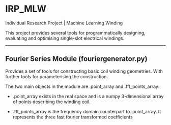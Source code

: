 # IRP_MLW
Individual Research Project | Machine Learning Winding

This project provides several tools for programmatically designing, evaluating and optimising single-slot electrical windings.

---
 ## Fourier Series Module (fouriergenerator.py)

Provides a set of tools for constructing basic coil winding geometries. With further tools for parameterising the construction. 

The two main objects in the module are .point_array and .fft_points_array:
- .point_array exists in the real space and is a numpy 3-dimensional array of points describing the winding coil.

- .fft_points_array is the frequency domain counterpart to .point_array. It represents the three fast fourier transformed coefficients